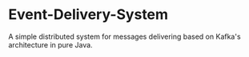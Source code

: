 # Event-Delivery-System
A simple distributed system for messages delivering based on Kafka's architecture in pure Java.
